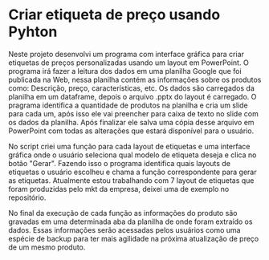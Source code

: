 # Criar etiqueta de preço usando Pyhton
Neste projeto desenvolvi um programa com interface gráfica para criar etiquetas de preços personalizadas usando um layout em PowerPoint.
O programa irá fazer a leitura dos dados em uma planilha Google que foi publicada na Web, nessa planilha contém as informações sobre os produtos como: Descrição, preço, características, etc.
Os dados são carregados da planilha em um dataframe, depois o arquivo .pptx do layout é carregado. O pragrama identifica a quantidade de produtos na planilha e cria um slide para cada um, após isso ele vai preencher para caixa de texto no slide com os dados da planilha. Após finalizar ele salva uma cópia desse arquivo em PowerPoint com todas as alterações que estará disponível para o usuário.

No script criei uma função para cada layout de etiquetas e uma interface gráfica onde o usuário seleciona qual modelo de etiqueta deseja e clica no botão "Gerar". Fazendo isso o programa identifica quais layouts de etiquetas o usuário escolheu e chama a função correspondente para gerar as etiquetas.
Atualmente estou trabalhando com 7 layout de etiquetas que foram produzidas pelo mkt da empresa, deixei uma de exemplo no repositório.

No final da execução de cada função as informações do produto são gravadas em uma determinada aba da planilha de onde foram extraído os dados. Essas informações serão acessadas pelos usuários como uma espécie de backup para ter mais agilidade na próxima atualização de preço de um mesmo produto.

